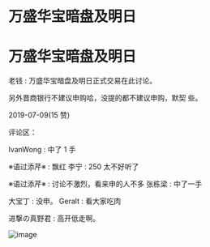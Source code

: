 # 万盛华宝暗盘及明日

# 万盛华宝暗盘及明日

老钱 : 万盛华宝暗盘及明日正式交易在此讨论。

另外晋商银行不建议申购哈，没提的都不建议申购，默契 些。

2019-07-09(15 赞)

评论区：

IvanWong : 中了 1 手

※语过添芹※ : 飘红 李宁 : 250 太不好听了

※语过添芹※ : 讨论不激烈，看来申的人不多 张栋梁 : 中了一手

大宝丁 : 没申。 Geralt : 看大家吃肉

进撃の真野君 : 高开低走啊。

![image](img/Image_039.png)